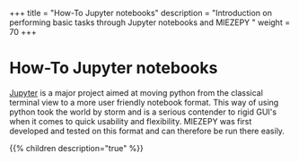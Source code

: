 +++
title = "How-To Jupyter notebooks"
description = "Introduction on performing basic tasks through Jupyter notebooks and MIEZEPY "
weight = 70
+++

# How-To Jupyter notebooks

[Jupyter](http://jupyter.org/about) is a major project aimed at moving python from the classical terminal view to a more user friendly notebook format. This way of using python took the world by storm and is a serious contender to rigid GUI's when it comes to quick usability and flexibility. MIEZEPY was first developed and tested on this format and can therefore be run there easily.

{{% children description="true" %}}
